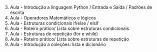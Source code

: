 3. Aula - Introdução a linguagem Python / Entrada e Saída / Padrões de escrita
4. Aula - Operadores Matemáticos e lógicos
5. Aula - Estruturas condicionais if/else / elsif 
6. Aula - Roteiro prático/ Lista sobre estruturas condicionais
7. Aula - Estruturas de repetição (for e while) 
8. Aula - Roteiro prático/ Lista sobre estruturas de repetição
9. Aula - Introdução a coleções: lista e dicionário